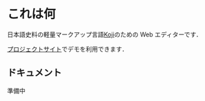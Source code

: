 # これは何

日本語史料の軽量マークアップ言語[Koji](https://github.com/yuta1984/koji)のための Web エディターです．

[プロジェクトサイト](https://koji-lang.org/)でデモを利用できます．

## ドキュメント

準備中
